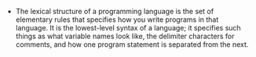 - The lexical structure of a programming language is the set of elementary rules that specifies how you write programs in that language. It is the lowest-level syntax of a language; it specifies such things as what variable names look like, the delimiter characters for comments, and how one program statement is separated from the next.

